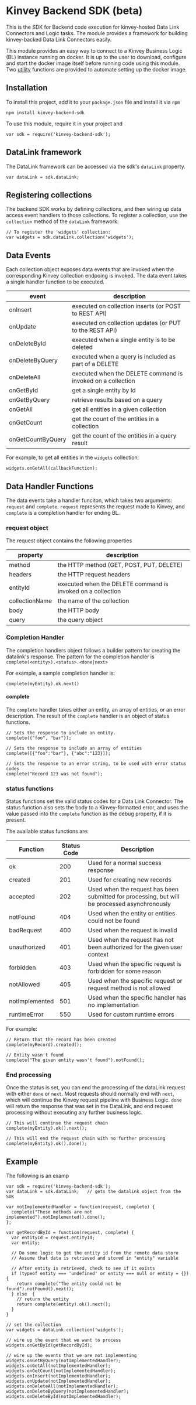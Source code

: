 # Kinvey Backend SDK (beta)

This is the SDK for Backend code execution for kinvey-hosted Data Link Connectors and Logic tasks. The module provides a framework for building kinvey-backed Data Link Connectors easily.



This module provides an easy way to connect to a Kinvey Business Logic (BL) instance running on docker. It is up to the user to download, configure and start the docker image itself before running code using this module. Two [utility](#Utilities) functions are provided to automate setting up the docker image.

## Installation

To install this project, add it to your `package.json` file and install it via `npm`
```
npm install kinvey-backend-sdk
```

To use this module, require it in your project and
```
var sdk = require('kinvey-backend-sdk');
```

## DataLink framework

The DataLink framework can be accessed via the sdk's `dataLink` property.

```
var dataLink = sdk.dataLink;
```

## Registering collections

The backend SDK works by defining collections, and then wiring up data access event handlers to those collections.  To register a collection, use the `collection` method of the `dataLink` framework:

```
// To register the 'widgets' collection:
var widgets = sdk.dataLink.collection('widgets');
```

## Data Events

Each collection object exposes data events that are invoked when the corresponding Kinvey collection endpoing is invoked.  The data event takes a single handler function to be executed.


| event     | description |
| --------- | ----------- |
| onInsert  | executed on collection inserts (or POST to REST API) |
| onUpdate  | executed on collection updates (or PUT to the REST API) |
| onDeleteById | executed when a single entity is to be deleted |
| onDeleteByQuery | executed when a query is included as part of a DELETE |
| onDeleteAll | executed when the DELETE command is invoked on a collection |
| onGetById | get a single entity by Id |
| onGetByQuery | retrieve results based on a query |
| onGetAll | get all entities in a given collection |
| onGetCount | get the count of the entities in a collection |
| onGetCountByQuery | get the count of the entities in a query result |

For example, to get all entities in the `widgets` collection:

```
widgets.onGetAll(callbackFunction);
```

## Data Handler Functions

The data events take a handler funciton, which takes two arguments:  `request` and `complete`.  `request` represents the request made to Kinvey, and `complete` is a completion handler for ending BL.

### request object

The request object contains the following properties

| property | description |
| --------- | ----------- |
| method    | the HTTP method (GET, POST, PUT, DELETE) |
| headers   | the HTTP request headers |
| entityId  | executed when the DELETE command is invoked on a collection |
| collectionName | the name of the collection |
| body | the HTTP body |
| query | the query object |

### Completion Handler

The completion handlers object follows a builder pattern for creating the datalink's response.  The pattern for the completion handler is `complete(<entity>).<status>.<done|next>`

For example, a sample completion handler is:

```
complete(myEntity).ok.next()
```


#### complete

The `complete` handler takes either an entity, an array of entities, or an error description.  The result of the `complete` handler is an object of status functions.

```
// Sets the response to include an entity.
complete({"foo", "bar"});

// Sets the response to include an array of entities
complete([{"foo":"bar"}, {"abc":"123}]);

// Sets the response to an error string, to be used with error status codes
complete("Record 123 was not found");
```

### status functions

Status functions set the valid status codes for a Data Link Connector.  The status function also sets the body to a Kinvey-formatted error, and uses the value passed into the `complete` function as the debug property, if it is present.

The available status functions are:

| Function | Status Code | Description |
| --------- | ----------- |------------|
| ok | 200 | Used for a normal success response |
| created | 201 | Used for creating new records |
| accepted | 202 | Used when the request has been submitted for processing, but will be processed asynchronously |
| notFound | 404 | Used when the entity or entities could not be found |
| badRequest | 400 | Used when the request is invalid |
| unauthorized | 401 | Used when the request has not been authorized for the given user context |
| forbidden | 403 | Used when the specific request is forbidden for some reason |
| notAllowed | 405 | Used when the specific request or request method is not allowed |
| notImplemented | 501 | Used when the specific handler has no implementation |
| runtimeError | 550 | Used for custom runtime errors |

For example:

```
// Return that the record has been created
complete(myRecord).created();

// Entity wasn't found
complete("The given entity wasn't found").notFound();
```

### End processing

Once the status is set, you can end the processing of the dataLink request with either `done` or `next`.  Most requests should normally end with `next`, which will continue the Kinvey request pipeline with Business Logic.  `done` will return the response that was set in the DataLink, and end request processing without executing any further business logic.

```
// This will continue the request chain
complete(myEntity).ok().next();

// This will end the request chain with no further processing
complete(myEntity).ok().done();
```

## Example

The following is an examp

```
var sdk = require('kinvey-backend-sdk');
var dataLink = sdk.dataLink;   // gets the datalink object from the SDK

var notImplementedHandler = function(request, complete) {
  complete("These methods are not implemented").notImplemented().done();
};

var getRecordById = function(request, complete) {
  var entityId = request.entityId;
  var entity;

  // Do some logic to get the entity id from the remote data store
  // Assume that data is retrieved and stored in "entity" variable

  // After entity is retrieved, check to see if it exists
  if (typeof entity === 'undefined' or entity === null or entity = {}) {
    return complete("The entity could not be found").notFound().next();
  } else  {
    // return the entity
    return complete(entity).ok().next();
  }
}

// set the collection
var widgets = dataLink.collection('widgets');

// wire up the event that we want to process
widgets.onGetById(getRecordById);

// wire up the events that we are not implementing
widgets.onGetByQuery(notImplementedHandler);
widgets.onGetAll(notImplementedHandler);
widgets.onGetCount(notImplementedHandler);
widgets.onInsert(notImplementedHandler);
widgets.onUpdate(notImplementedHandler);
widgets.onDeleteAll(notImplementedHandler);
widgets.onDeleteByQuery(notImplementedHandler);
widgets.onDeleteById(notImplementedHandler);
```








